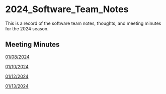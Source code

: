 # 2024_Software_Team_Notes
This is a record of the software team notes, thoughts, and meeting minutes for the 2024 season.

## Meeting Minutes
[01/08/2024](minutes/2024_01_08.md)

[01/10/2024](minutes/2024_01_10.md)

[01/12/2024](minutes/2024_01_12.md)

[01/13/2024](minutes/2024_01_13.md)